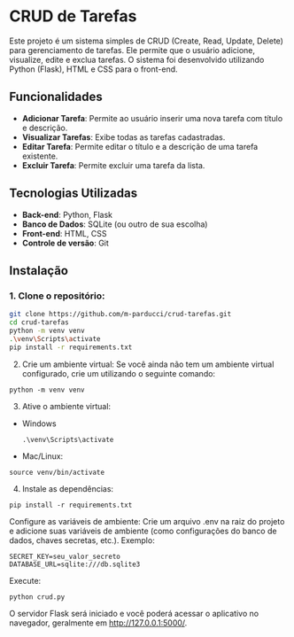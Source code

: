 # CRUD de Tarefas

Este projeto é um sistema simples de CRUD (Create, Read, Update, Delete) para gerenciamento de tarefas. Ele permite que o usuário adicione, visualize, edite e exclua tarefas. O sistema foi desenvolvido utilizando Python (Flask), HTML e CSS para o front-end.

## Funcionalidades

- **Adicionar Tarefa**: Permite ao usuário inserir uma nova tarefa com título e descrição.
- **Visualizar Tarefas**: Exibe todas as tarefas cadastradas.
- **Editar Tarefa**: Permite editar o título e a descrição de uma tarefa existente.
- **Excluir Tarefa**: Permite excluir uma tarefa da lista.

## Tecnologias Utilizadas

- **Back-end**: Python, Flask
- **Banco de Dados**: SQLite (ou outro de sua escolha)
- **Front-end**: HTML, CSS
- **Controle de versão**: Git

## Instalação

### 1. Clone o repositório:

```bash
git clone https://github.com/m-parducci/crud-tarefas.git
cd crud-tarefas
python -m venv venv
.\venv\Scripts\activate
pip install -r requirements.txt
```

2. Crie um ambiente virtual:
Se você ainda não tem um ambiente virtual configurado, crie um utilizando o seguinte comando:
```
python -m venv venv
```
3. Ative o ambiente virtual:
- Windows
  ```
  .\venv\Scripts\activate
  ```
- Mac/Linux:
```
source venv/bin/activate

```
4. Instale as dependências:
```
pip install -r requirements.txt

``` 
Configure as variáveis de ambiente:
Crie um arquivo .env na raiz do projeto e adicione suas variáveis de ambiente (como configurações do banco de dados, chaves secretas, etc.). Exemplo:
``` 
SECRET_KEY=seu_valor_secreto
DATABASE_URL=sqlite:///db.sqlite3
``` 
Execute:
```
python crud.py
```
O servidor Flask será iniciado e você poderá acessar o aplicativo no navegador, geralmente em http://127.0.0.1:5000/.
